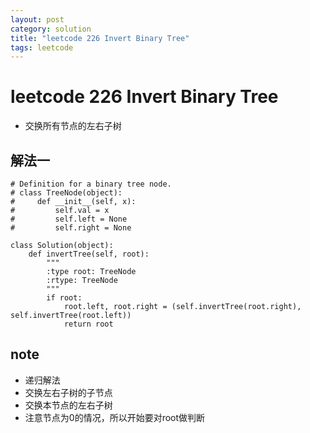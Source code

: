 ```yaml
---
layout: post
category: solution
title: "leetcode 226 Invert Binary Tree"
tags: leetcode
---
```


# leetcode 226 Invert Binary Tree

* 交换所有节点的左右子树

## 解法一
```
# Definition for a binary tree node.
# class TreeNode(object):
#     def __init__(self, x):
#         self.val = x
#         self.left = None
#         self.right = None

class Solution(object):
    def invertTree(self, root):
        """
        :type root: TreeNode
        :rtype: TreeNode
        """
        if root:
            root.left, root.right = (self.invertTree(root.right), self.invertTree(root.left))
            return root
```

## note
* 递归解法
* 交换左右子树的子节点
* 交换本节点的左右子树
* 注意节点为0的情况，所以开始要对root做判断
